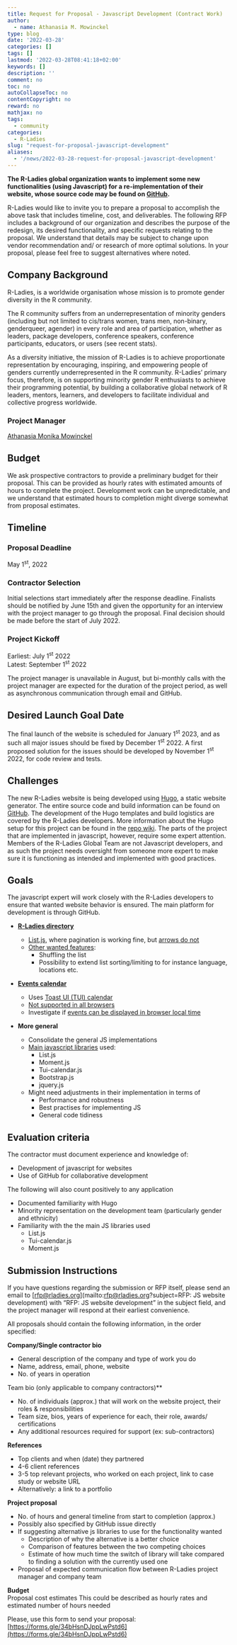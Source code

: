 ```yaml
---
title: Request for Proposal - Javascript Development (Contract Work)
author: 
  - name: Athanasia M. Mowinckel
type: blog
date: '2022-03-28'
categories: []
tags: []
lastmod: '2022-03-28T08:41:18+02:00'
keywords: []
description: ''
comment: no
toc: no
autoCollapseToc: no
contentCopyright: no
reward: no
mathjax: no
tags:
  - community
categories:
  - R-Ladies
slug: "request-for-proposal-javascript-development"
aliases:
  - '/news/2022-03-28-request-for-proposal-javascript-development'
---
```


**The R-Ladies global organization wants to implement some new functionalities (using Javascript) for a re-implementation of their website, whose source code may be found on [GitHub](https://github.com/rladies/website).**

R-Ladies would like to invite you to prepare a proposal to accomplish the above task that includes timeline, cost, and deliverables. The following RFP includes a background of our organization and describes the purpose of the redesign, its desired functionality, and specific requests relating to the proposal. We understand that details may be subject to change upon vendor recommendation and/ or research of more optimal solutions. In your proposal, please feel free to suggest alternatives where noted.

<!--more-->

## Company Background

R-Ladies, is a worldwide organisation whose mission is to promote gender diversity in the R community.

The R community suffers from an underrepresentation of minority genders (including but not limited to cis/trans women, trans men, non-binary, genderqueer, agender) in every role and area of participation, whether as leaders, package developers, conference speakers, conference participants, educators, or users (see recent stats).

As a diversity initiative, the mission of R-Ladies is to achieve proportionate representation by encouraging, inspiring, and empowering people of genders currently underrepresented in the R community. R-Ladies’ primary focus, therefore, is on supporting minority gender R enthusiasts to achieve their programming potential, by building a collaborative global network of R leaders, mentors, learners, and developers to facilitate individual and collective progress worldwide.

### Project Manager

[Athanasia Monika Mowinckel](https://drmowinckels.io/)

## Budget

We ask prospective contractors to provide a preliminary budget for their proposal. This can be provided as hourly rates with estimated amounts of hours to complete the project. Development work can be unpredictable, and we understand that estimated hours to completion might diverge somewhat from proposal estimates.

## Timeline

### Proposal Deadline

May 1<sup>st</sup>, 2022

### Contractor Selection

Initial selections start immediately after the response deadline. Finalists should be notified by June 15th and given the opportunity for an interview with the project manager to go through the proposal.
Final decision should be made before the start of July 2022.

### Project Kickoff

Earliest: July 1<sup>st</sup> 2022  
Latest: September 1<sup>st</sup> 2022

The project manager is unavailable in August, but bi-monthly calls with the project manager are expected for the duration of the project period, as well as asynchronous communication through email and GitHub.

## Desired Launch Goal Date

The final launch of the website is scheduled for January 1<sup>st</sup> 2023, and as such all major issues should be fixed by December 1<sup>st</sup> 2022. A first proposed solution for the issues should be developed by November 1<sup>st</sup> 2022, for code review and tests.

## Challenges

The new R-Ladies website is being developed using [Hugo](https://gohugo.io/), a static website generator. The entire source code and build information can be found on [GitHub](https://github.com/rladies/website). The development of the Hugo templates and build logistics are covered by the R-Ladies developers. More information about the Hugo setup for this project can be found in the [repo wiki](https://github.com/rladies/website/wiki).
The parts of the project that are implemented in javascript, however, require some expert attention. Members of the R-Ladies Global Team are not Javascript developers, and as such the project needs oversight from someone more expert to make sure it is functioning as intended and implemented with good practices.

## Goals

The javascript expert will work closely with the R-Ladies developers to ensure that wanted website behavior is ensured. The main platform for development is through GitHub.

- **[R-Ladies directory](https://pensive-babbage-969fad.netlify.app/directory/)**

  - [List.js](https://listjs.com/), where pagination is working fine, but [arrows do not](https://github.com/rladies/website/issues/88)
  - [Other wanted features](https://github.com/rladies/website/issues/83):
    - Shuffling the list
    - Possibility to extend list sorting/limiting to for instance language, locations etc.

- **[Events calendar](https://pensive-babbage-969fad.netlify.app/activities/events/)**

  - Uses [Toast UI (TUI) calendar](https://ui.toast.com/tui-calendar)
  - [Not supported in all browsers](https://github.com/rladies/website/issues/90)
  - Investigate if [events can be displayed in browser local time](https://github.com/rladies/website/issues/86)

- **More general**
  - Consolidate the general JS implementations
  - [Main javascript libraries](https://github.com/rladies/website/tree/master/themes/hugo-rladies/static/js) used:
    - List.js
    - Moment.js
    - Tui-calendar.js
    - Bootstrap.js
    - jquery.js
  - Might need adjustments in their implementation in terms of
    - Performance and robustness
    - Best practises for implementing JS
    - General code tidiness

## Evaluation criteria

The contractor must document experience and knowledge of:

- Development of javascript for websites
- Use of GitHub for collaborative development

The following will also count positively to any application

- Documented familiarity with Hugo
- Minority representation on the development team (particularly gender and ethnicity)
- Familiarity with the the main JS libraries used
  - List.js
  - Tui-calendar.js
  - Moment.js

## Submission Instructions

If you have questions regarding the submission or RFP itself, please send an email to [rfp@rladies.org](mailto:rfp@rladies.org?subject=RFP: JS website development) with “RFP: JS website development” in the subject field, and the project manager will respond at their earliest convenience.

All proposals should contain the following information, in the order specified:

**Company/Single contractor bio**

- General description of the company and type of work you do
- Name, address, email, phone, website
- No. of years in operation

Team bio (only applicable to company contractors)\*\*

- No. of individuals (approx.) that will work on the website project, their roles & responsibilities
- Team size, bios, years of experience for each, their role, awards/ certifications
- Any additional resources required for support (ex: sub-contractors)

**References**

- Top clients and when (date) they partnered
- 4-6 client references
- 3-5 top relevant projects, who worked on each project, link to case study or website URL
- Alternatively: a link to a portfolio

**Project proposal**

- No. of hours and general timeline from start to completion (approx.)
- Possibly also specified by GitHub issue directly
- If suggesting alternative js libraries to use for the functionality wanted
  - Description of why the alternative is a better choice
  - Comparison of features between the two competing choices
  - Estimate of how much time the switch of library will take compared to finding a solution with the currently used one
- Proposal of expected communication flow between R-Ladies project manager and company team

**Budget**  
Proposal cost estimates
This could be described as hourly rates and estimated number of hours needed

Please, use this form to send your proposal: [https://forms.gle/34bHsnDJppLwPstd6](https://forms.gle/34bHsnDJppLwPstd6)
